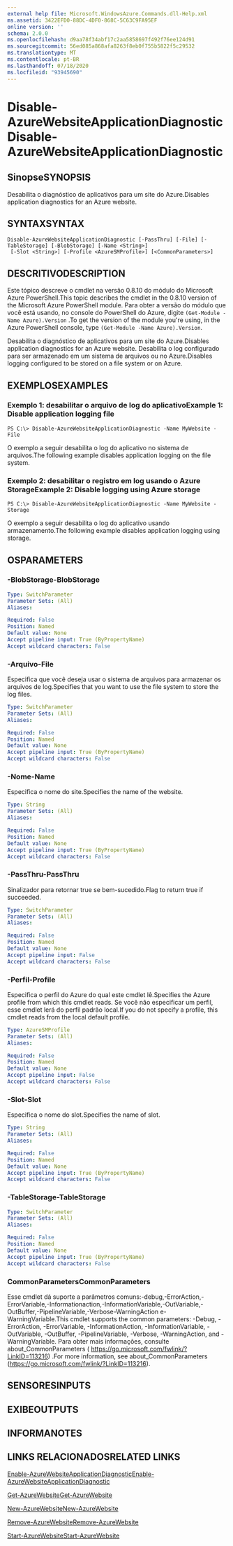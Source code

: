 ```yaml
---
external help file: Microsoft.WindowsAzure.Commands.dll-Help.xml
ms.assetid: 3422EFD0-88DC-4DF0-868C-5C63C9FA95EF
online version: ''
schema: 2.0.0
ms.openlocfilehash: d9aa78f34abf17c2aa5858697f492f76ee124d91
ms.sourcegitcommit: 56ed085a868afa8263f8eb0f755b5822f5c29532
ms.translationtype: MT
ms.contentlocale: pt-BR
ms.lasthandoff: 07/18/2020
ms.locfileid: "93945690"
---
```

# <span data-ttu-id="7b4e9-101">Disable-AzureWebsiteApplicationDiagnostic</span><span class="sxs-lookup"><span data-stu-id="7b4e9-101">Disable-AzureWebsiteApplicationDiagnostic</span></span>

## <span data-ttu-id="7b4e9-102">Sinopse</span><span class="sxs-lookup"><span data-stu-id="7b4e9-102">SYNOPSIS</span></span>
<span data-ttu-id="7b4e9-103">Desabilita o diagnóstico de aplicativos para um site do Azure.</span><span class="sxs-lookup"><span data-stu-id="7b4e9-103">Disables application diagnostics for an Azure website.</span></span>

## <span data-ttu-id="7b4e9-104">SYNTAX</span><span class="sxs-lookup"><span data-stu-id="7b4e9-104">SYNTAX</span></span>

```
Disable-AzureWebsiteApplicationDiagnostic [-PassThru] [-File] [-TableStorage] [-BlobStorage] [-Name <String>]
 [-Slot <String>] [-Profile <AzureSMProfile>] [<CommonParameters>]
```

## <span data-ttu-id="7b4e9-105">DESCRITIVO</span><span class="sxs-lookup"><span data-stu-id="7b4e9-105">DESCRIPTION</span></span>
<span data-ttu-id="7b4e9-106">Este tópico descreve o cmdlet na versão 0.8.10 do módulo do Microsoft Azure PowerShell.</span><span class="sxs-lookup"><span data-stu-id="7b4e9-106">This topic describes the cmdlet in the 0.8.10 version of the Microsoft Azure PowerShell module.</span></span>
<span data-ttu-id="7b4e9-107">Para obter a versão do módulo que você está usando, no console do PowerShell do Azure, digite `(Get-Module -Name Azure).Version` .</span><span class="sxs-lookup"><span data-stu-id="7b4e9-107">To get the version of the module you're using, in the Azure PowerShell console, type `(Get-Module -Name Azure).Version`.</span></span>

<span data-ttu-id="7b4e9-108">Desabilita o diagnóstico de aplicativos para um site do Azure.</span><span class="sxs-lookup"><span data-stu-id="7b4e9-108">Disables application diagnostics for an Azure website.</span></span>
<span data-ttu-id="7b4e9-109">Desabilita o log configurado para ser armazenado em um sistema de arquivos ou no Azure.</span><span class="sxs-lookup"><span data-stu-id="7b4e9-109">Disables logging configured to be stored on a file system or on Azure.</span></span>

## <span data-ttu-id="7b4e9-110">EXEMPLOS</span><span class="sxs-lookup"><span data-stu-id="7b4e9-110">EXAMPLES</span></span>

### <span data-ttu-id="7b4e9-111">Exemplo 1: desabilitar o arquivo de log do aplicativo</span><span class="sxs-lookup"><span data-stu-id="7b4e9-111">Example 1:  Disable application logging file</span></span>
```
PS C:\> Disable-AzureWebsiteApplicationDiagnostic -Name MyWebsite -File
```

<span data-ttu-id="7b4e9-112">O exemplo a seguir desabilita o log do aplicativo no sistema de arquivos.</span><span class="sxs-lookup"><span data-stu-id="7b4e9-112">The following example disables application logging on the file system.</span></span>

### <span data-ttu-id="7b4e9-113">Exemplo 2: desabilitar o registro em log usando o Azure Storage</span><span class="sxs-lookup"><span data-stu-id="7b4e9-113">Example 2:  Disable logging using Azure storage</span></span>
```
PS C:\> Disable-AzureWebsiteApplicationDiagnostic -Name MyWebsite -Storage
```

<span data-ttu-id="7b4e9-114">O exemplo a seguir desabilita o log do aplicativo usando armazenamento.</span><span class="sxs-lookup"><span data-stu-id="7b4e9-114">The following example disables application logging using storage.</span></span>

## <span data-ttu-id="7b4e9-115">OS</span><span class="sxs-lookup"><span data-stu-id="7b4e9-115">PARAMETERS</span></span>

### <span data-ttu-id="7b4e9-116">-BlobStorage</span><span class="sxs-lookup"><span data-stu-id="7b4e9-116">-BlobStorage</span></span>
```yaml
Type: SwitchParameter
Parameter Sets: (All)
Aliases: 

Required: False
Position: Named
Default value: None
Accept pipeline input: True (ByPropertyName)
Accept wildcard characters: False
```

### <span data-ttu-id="7b4e9-117">-Arquivo</span><span class="sxs-lookup"><span data-stu-id="7b4e9-117">-File</span></span>
<span data-ttu-id="7b4e9-118">Especifica que você deseja usar o sistema de arquivos para armazenar os arquivos de log.</span><span class="sxs-lookup"><span data-stu-id="7b4e9-118">Specifies that you want to use the file system to store the log files.</span></span>

```yaml
Type: SwitchParameter
Parameter Sets: (All)
Aliases: 

Required: False
Position: Named
Default value: None
Accept pipeline input: True (ByPropertyName)
Accept wildcard characters: False
```

### <span data-ttu-id="7b4e9-119">-Nome</span><span class="sxs-lookup"><span data-stu-id="7b4e9-119">-Name</span></span>
<span data-ttu-id="7b4e9-120">Especifica o nome do site.</span><span class="sxs-lookup"><span data-stu-id="7b4e9-120">Specifies the name of the website.</span></span>

```yaml
Type: String
Parameter Sets: (All)
Aliases: 

Required: False
Position: Named
Default value: None
Accept pipeline input: True (ByPropertyName)
Accept wildcard characters: False
```

### <span data-ttu-id="7b4e9-121">-PassThru</span><span class="sxs-lookup"><span data-stu-id="7b4e9-121">-PassThru</span></span>
<span data-ttu-id="7b4e9-122">Sinalizador para retornar true se bem-sucedido.</span><span class="sxs-lookup"><span data-stu-id="7b4e9-122">Flag to return true if succeeded.</span></span>

```yaml
Type: SwitchParameter
Parameter Sets: (All)
Aliases: 

Required: False
Position: Named
Default value: None
Accept pipeline input: False
Accept wildcard characters: False
```

### <span data-ttu-id="7b4e9-123">-Perfil</span><span class="sxs-lookup"><span data-stu-id="7b4e9-123">-Profile</span></span>
<span data-ttu-id="7b4e9-124">Especifica o perfil do Azure do qual este cmdlet lê.</span><span class="sxs-lookup"><span data-stu-id="7b4e9-124">Specifies the Azure profile from which this cmdlet reads.</span></span>
<span data-ttu-id="7b4e9-125">Se você não especificar um perfil, esse cmdlet lerá do perfil padrão local.</span><span class="sxs-lookup"><span data-stu-id="7b4e9-125">If you do not specify a profile, this cmdlet reads from the local default profile.</span></span>

```yaml
Type: AzureSMProfile
Parameter Sets: (All)
Aliases: 

Required: False
Position: Named
Default value: None
Accept pipeline input: False
Accept wildcard characters: False
```

### <span data-ttu-id="7b4e9-126">-Slot</span><span class="sxs-lookup"><span data-stu-id="7b4e9-126">-Slot</span></span>
<span data-ttu-id="7b4e9-127">Especifica o nome do slot.</span><span class="sxs-lookup"><span data-stu-id="7b4e9-127">Specifies the name of slot.</span></span>

```yaml
Type: String
Parameter Sets: (All)
Aliases: 

Required: False
Position: Named
Default value: None
Accept pipeline input: True (ByPropertyName)
Accept wildcard characters: False
```

### <span data-ttu-id="7b4e9-128">-TableStorage</span><span class="sxs-lookup"><span data-stu-id="7b4e9-128">-TableStorage</span></span>
```yaml
Type: SwitchParameter
Parameter Sets: (All)
Aliases: 

Required: False
Position: Named
Default value: None
Accept pipeline input: True (ByPropertyName)
Accept wildcard characters: False
```

### <span data-ttu-id="7b4e9-129">CommonParameters</span><span class="sxs-lookup"><span data-stu-id="7b4e9-129">CommonParameters</span></span>
<span data-ttu-id="7b4e9-130">Esse cmdlet dá suporte a parâmetros comuns:-debug,-ErrorAction,-ErrorVariable,-Informationaction,-InformationVariable,-OutVariable,-OutBuffer,-PipelineVariable,-Verbose-WarningAction e-WarningVariable.</span><span class="sxs-lookup"><span data-stu-id="7b4e9-130">This cmdlet supports the common parameters: -Debug, -ErrorAction, -ErrorVariable, -InformationAction, -InformationVariable, -OutVariable, -OutBuffer, -PipelineVariable, -Verbose, -WarningAction, and -WarningVariable.</span></span> <span data-ttu-id="7b4e9-131">Para obter mais informações, consulte about_CommonParameters ( https://go.microsoft.com/fwlink/?LinkID=113216) .</span><span class="sxs-lookup"><span data-stu-id="7b4e9-131">For more information, see about_CommonParameters (https://go.microsoft.com/fwlink/?LinkID=113216).</span></span>

## <span data-ttu-id="7b4e9-132">SENSORES</span><span class="sxs-lookup"><span data-stu-id="7b4e9-132">INPUTS</span></span>

## <span data-ttu-id="7b4e9-133">EXIBE</span><span class="sxs-lookup"><span data-stu-id="7b4e9-133">OUTPUTS</span></span>

## <span data-ttu-id="7b4e9-134">INFORMA</span><span class="sxs-lookup"><span data-stu-id="7b4e9-134">NOTES</span></span>

## <span data-ttu-id="7b4e9-135">LINKS RELACIONADOS</span><span class="sxs-lookup"><span data-stu-id="7b4e9-135">RELATED LINKS</span></span>

[<span data-ttu-id="7b4e9-136">Enable-AzureWebsiteApplicationDiagnostic</span><span class="sxs-lookup"><span data-stu-id="7b4e9-136">Enable-AzureWebsiteApplicationDiagnostic</span></span>](./Enable-AzureWebsiteApplicationDiagnostic.md)

[<span data-ttu-id="7b4e9-137">Get-AzureWebsite</span><span class="sxs-lookup"><span data-stu-id="7b4e9-137">Get-AzureWebsite</span></span>](./Get-AzureWebsite.md)

[<span data-ttu-id="7b4e9-138">New-AzureWebsite</span><span class="sxs-lookup"><span data-stu-id="7b4e9-138">New-AzureWebsite</span></span>](./New-AzureWebsite.md)

[<span data-ttu-id="7b4e9-139">Remove-AzureWebsite</span><span class="sxs-lookup"><span data-stu-id="7b4e9-139">Remove-AzureWebsite</span></span>](./Remove-AzureWebsite.md)

[<span data-ttu-id="7b4e9-140">Start-AzureWebsite</span><span class="sxs-lookup"><span data-stu-id="7b4e9-140">Start-AzureWebsite</span></span>](./Start-AzureWebsite.md)


